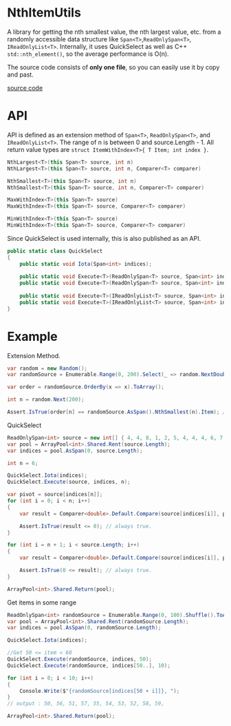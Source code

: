# NthItemUtils

A library for getting the nth smallest value, the nth largest value, etc. from a randomly accessible data structure like `Span<T>`,`ReadOnlySpan<T>`, `IReadOnlyList<T>`.
Internally, it uses QuickSelect as well as C++ `std::nth_element()`, so the average performance is O(n).

The source code consists of **only one file**, so you can easily use it by copy and past.


[source code](https://github.com/nenoNaninu/NthItemLib/blob/master/NthItemLib/NthItemUtils.cs)


# API
API is defined as an extension method of `Span<T>`, `ReadOnlySpan<T>`, and `IReadOnlyList<T>`.
The range of n is between 0 and source.Length - 1.
All return value types are `struct ItemWithIndex<T>{ T Item; int index }`.
```cs
NthLargest<T>(this Span<T> source, int n)
NthLargest<T>(this Span<T> source, int n, Comparer<T> comparer)

NthSmallest<T>(this Span<T> source, int n)
NthSmallest<T>(this Span<T> source, int n, Comparer<T> comparer)

MaxWithIndex<T>(this Span<T> source)
MaxWithIndex<T>(this Span<T> source, Comparer<T> comparer)

MinWithIndex<T>(this Span<T> source)
MinWithIndex<T>(this Span<T> source, Comparer<T> comparer)
```

Since QuickSelect is used internally, this is also published as an API.


```cs
public static class QuickSelect
{
    public static void Iota(Span<int> indices);
    
    public static void Execute<T>(ReadOnlySpan<T> source, Span<int> indices, int n);
    public static void Execute<T>(ReadOnlySpan<T> source, Span<int> indices, int n, Comparer<T> comparer);
    
    public static void Execute<T>(IReadOnlyList<T> source, Span<int> indices, int n);
    public static void Execute<T>(IReadOnlyList<T> source, Span<int> indices, int n, Comparer<T> comparer);
}

```
# Example
Extension Method.
```cs
var random = new Random();
var randomSource = Enumerable.Range(0, 200).Select(_ => random.NextDouble() * 50).ToArray();

var order = randomSource.OrderBy(x => x).ToArray();

int n = random.Next(200);

Assert.IsTrue(order[n] == randomSource.AsSpan().NthSmallest(n).Item); // always true.
```

QuickSelect

```cs
ReadOnlySpan<int> source = new int[] { 4, 4, 8, 1, 2, 5, 4, 4, 4, 6, 7, 3 }.AsSpan();
var pool = ArrayPool<int>.Shared.Rent(source.Length);
var indices = pool.AsSpan(0, source.Length);

int n = 6;

QuickSelect.Iota(indices);
QuickSelect.Execute(source, indices, n);

var pivot = source[indices[n]];
for (int i = 0; i < n; i++)
{
    var result = Comparer<double>.Default.Compare(source[indices[i]], pivot);

    Assert.IsTrue(result <= 0); // always true.
}

for (int i = n + 1; i < source.Length; i++)
{
    var result = Comparer<double>.Default.Compare(source[indices[i]], pivot);

    Assert.IsTrue(0 <= result); // always true.
}

ArrayPool<int>.Shared.Return(pool);
```
Get items in some range
```cs
ReadOnlySpan<int> randomSource = Enumerable.Range(0, 100).Shuffle().ToArray().AsSpan();
var pool = ArrayPool<int>.Shared.Rent(randomSource.Length);
var indices = pool.AsSpan(0, randomSource.Length);

QuickSelect.Iota(indices);

//Get 50 <= item < 60
QuickSelect.Execute(randomSource, indices, 50);
QuickSelect.Execute(randomSource, indices[50..], 10);

for (int i = 0; i < 10; i++)
{
    Console.Write($"{randomSource[indices[50 + i]]}, ");
}
// output : 50, 56, 51, 57, 55, 54, 53, 52, 58, 59, 

ArrayPool<int>.Shared.Return(pool);
```